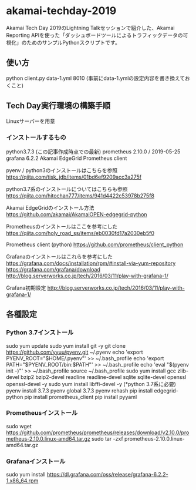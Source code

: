 # akamai-techday-2019
Akamai Tech Day 2019のLightning Talkセッションで紹介した、Akamai Reporting APIを使った「ダッシュボードツールによるトラフィックデータの可視化」のためのサンプルPythonスクリプトです。

## 使い方
python client.py data-1.yml 8010
(事前にdata-1.ymlの設定内容を書き換えておくこと)


## Tech Day実行環境の構築手順

Linuxサーバーを用意

### インストールするもの
python3.7.3 (この記事作成時点での最新)
prometheus 2.10.0 / 2019-05-25
grafana 6.2.2
Akamai EdgeGrid
Prometheus client

pyenv / python3のインストールはこちらを参照
https://qiita.com/tisk_jdb/items/01bd6ef9209acc3a275f

python3.7系のインストールについてはこちらも参照
https://qiita.com/hitochan777/items/941d4422c53978b275f8

Akamai EdgeGridのインストール方法
https://github.com/akamai/AkamaiOPEN-edgegrid-python

Prometheusのインストールはここを参考にした
https://qiita.com/holy_road_ss/items/eb0030fd17a2030eb5f0

Prometheus client (python)
https://github.com/prometheus/client_python

Grafanaのインストールはこれらを参考にした
https://grafana.com/docs/installation/rpm/#install-via-yum-repository
https://grafana.com/grafana/download
http://blog.serverworks.co.jp/tech/2016/03/11/play-with-grafana-1/

Grafana初期設定
http://blog.serverworks.co.jp/tech/2016/03/11/play-with-grafana-1/


## 各種設定
### Python 3.7インストール
sudo yum update
sudo yum install git -y
git clone https://github.com/yyuu/pyenv.git ~/.pyenv
echo 'export PYENV_ROOT="$HOME/.pyenv"' >> ~/.bash_profile
echo 'export PATH="$PYENV_ROOT/bin:$PATH"' >> ~/.bash_profile
echo 'eval "$(pyenv init -)"' >> ~/.bash_profile
source ~/.bash_profile
sudo yum install gcc zlib-devel bzip2 bzip2-devel readline readline-devel sqlite sqlite-devel openssl openssl-devel -y
sudo yum install libffi-devel -y     (*python 3.7系に必要)
pyenv install 3.7.3
pyenv global 3.7.3
pyenv rehash
pip install edgegrid-python
pip install prometheus_client
pip install pyyaml

### Prometheusインストール
sudo wget https://github.com/prometheus/prometheus/releases/download/v2.10.0/prometheus-2.10.0.linux-amd64.tar.gz
sudo tar -zxf prometheus-2.10.0.linux-amd64.tar.gz

### Grafanaインストール
sudo yum install https://dl.grafana.com/oss/release/grafana-6.2.2-1.x86_64.rpm 
